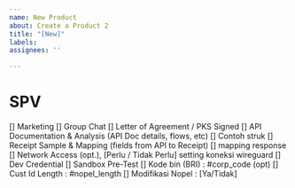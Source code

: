 ```yaml
---
name: New Product
about: Create a Product 2
title: "[New]"
labels: 
assignees: ''

---
```

# SPV
[] Marketing
[] Group Chat
[] Letter of Agreement / PKS Signed
[] API Documentation & Analysis (API Doc details, flows, etc)
[] Contoh struk
[] Receipt Sample & Mapping (fields from API to Receipt)
[] mapping response
[] Network Access (opt.), [Perlu / Tidak Perlu] setting koneksi wireguard
[] Dev Credential
[] Sandbox Pre-Test
[] Kode bin (BRI) :  #corp_code (opt)
[] Cust Id Length : #nopel_length
[] Modifikasi Nopel : [Ya/Tidak]

